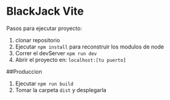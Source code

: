 # BlackJack Vite

Pasos para ejecutar proyecto:

1. clonar repositorio
2. Ejecutar ```npm install``` para reconstruir los modulos de node
3. Correr el devServer ```npm run dev```
4. Abrir el proyecto en: ```localhost:[tu puerto]```

##Produccion

1. Ejecutar ```npm run build```
2. Tomar la carpeta ```dist``` y desplegarla

